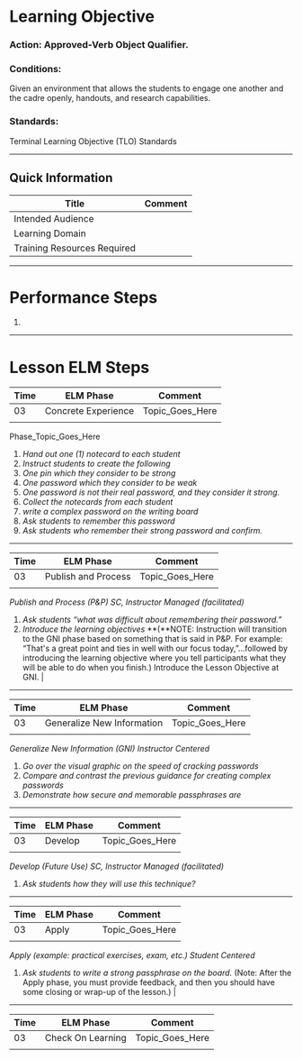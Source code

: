 
# Learning Objective
### **Action:** __Approved-Verb Object Qualifier.__

### **Conditions:** 
Given an environment that allows the students to engage
one another and the cadre openly, handouts, and research capabilities.

### **Standards:** 
Terminal Learning Objective (TLO) Standards

---

## Quick Information
| Title                       | Comment |
| --------------------------- | ------- |
| Intended Audience           |         |
| Learning Domain             |         |
| Training Resources Required |         |

---
# Performance Steps

1. 

---
# Lesson ELM Steps
| Time | ELM Phase | Comment           |
| ---- | --------- | --------------- |
| 03   | Concrete Experience        | Topic_Goes_Here |
|      |           |                 |
Phase_Topic_Goes_Here
1. _Hand out one (1) notecard to each student_
2. _Instruct students to create the following_
  1. _One pin which they consider to be strong_
  2. _One password which they consider to be weak_
  3. _One password is not their real password, and they consider it strong._
3. _Collect the notecards from each student_
4. _write a complex password on the writing board_
5. _Ask students to remember this password_
6. _Ask students who remember their strong password and confirm._

---
| Time | ELM Phase | Comment           |
| ---- | --------- | --------------- |
| 03   | Publish and Process        | Topic_Goes_Here |
|      |           |                 |
_Publish and Process (P&P) SC, Instructor Managed (facilitated)_
1. _Ask students “what was difficult about remembering their password.”_
2. _Introduce the learning objectives_
**(**NOTE: Instruction will transition to the GNI phase based on something that is said in P&P. For example: “That's a great point and ties in well with our focus today,”…followed by introducing the learning objective where you tell participants what they will be able to do when you finish.) Introduce the Lesson Objective at GNI. |

---
| Time | ELM Phase | Comment           |
| ---- | --------- | --------------- |
| 03   | Generalize New Information        | Topic_Goes_Here |
|      |           |                 |
_Generalize New Information (GNI) Instructor Centered_
1. _Go over the visual graphic on the speed of cracking passwords_
2. _Compare and contrast the previous guidance for creating complex passwords_
3. _Demonstrate how secure and memorable passphrases are_

---
| Time | ELM Phase | Comment           |
| ---- | --------- | --------------- |
| 03   | Develop        | Topic_Goes_Here |
|      |           |                 |
_Develop (Future Use) SC, Instructor Managed (facilitated)_
1. _Ask students how they will use this technique?_

---
| Time | ELM Phase | Comment           |
| ---- | --------- | --------------- |
| 03   | Apply        | Topic_Goes_Here |
|      |           |                 |
_Apply (example: practical exercises, exam, etc.) Student Centered_
1. _Ask students to write a strong passphrase on the board._
(Note: After the Apply phase, you must provide feedback, and then you should have some closing or wrap-up of the lesson.) |

---
| Time | ELM Phase         | Comment         |
| ---- | ----------------- | --------------- |
| 03   | Check On Learning | Topic_Goes_Here |
|      |                   |                 |